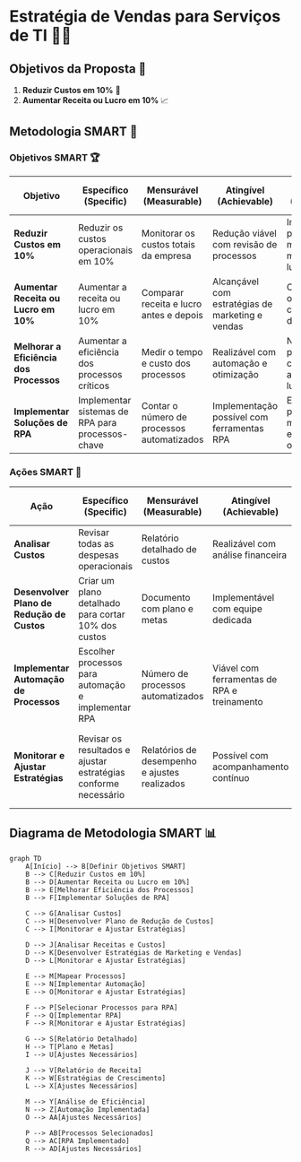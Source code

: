 # Estratégia de Vendas para Serviços de TI 🚀💼

## Objetivos da Proposta 🎯

1. **Reduzir Custos em 10%** 💸
2. **Aumentar Receita ou Lucro em 10%** 📈

## Metodologia SMART 🌟

### Objetivos SMART 🏆

| **Objetivo**                                      | **Específico (Specific)**                     | **Mensurável (Measurable)**                  | **Atingível (Achievable)**                   | **Relevante (Relevant)**                    | **Temporal (Time-bound)**                   |
|---------------------------------------------------|------------------------------------------------|----------------------------------------------|---------------------------------------------|---------------------------------------------|---------------------------------------------|
| **Reduzir Custos em 10%**                        | Reduzir os custos operacionais em 10%         | Monitorar os custos totais da empresa        | Redução viável com revisão de processos     | Importante para melhorar a margem de lucro | Em 6 meses                                 |
| **Aumentar Receita ou Lucro em 10%**             | Aumentar a receita ou lucro em 10%             | Comparar receita e lucro antes e depois      | Alcançável com estratégias de marketing e vendas | Crucial para o crescimento da empresa       | Em 6 meses                                 |
| **Melhorar a Eficiência dos Processos**           | Aumentar a eficiência dos processos críticos   | Medir o tempo e custo dos processos          | Realizável com automação e otimização        | Necessário para reduzir custos e aumentar lucro | Em 3 meses                                 |
| **Implementar Soluções de RPA**                   | Implementar sistemas de RPA para processos-chave | Contar o número de processos automatizados    | Implementação possível com ferramentas RPA | Essencial para melhorar a eficiência operacional | Em 4 meses                                 |

### Ações SMART 🔧

| **Ação**                                          | **Específico (Specific)**                     | **Mensurável (Measurable)**                  | **Atingível (Achievable)**                   | **Relevante (Relevant)**                    | **Temporal (Time-bound)**                   |
|---------------------------------------------------|------------------------------------------------|----------------------------------------------|---------------------------------------------|---------------------------------------------|---------------------------------------------|
| **Analisar Custos**                              | Revisar todas as despesas operacionais        | Relatório detalhado de custos                | Realizável com análise financeira            | Ajuda a identificar áreas para redução     | Dentro de 1 mês                             |
| **Desenvolver Plano de Redução de Custos**        | Criar um plano detalhado para cortar 10% dos custos | Documento com plano e metas                  | Implementável com equipe dedicada           | Essencial para alcançar o objetivo de redução de custos | Dentro de 2 meses                           |
| **Implementar Automação de Processos**            | Escolher processos para automação e implementar RPA | Número de processos automatizados             | Viável com ferramentas de RPA e treinamento | Importante para reduzir custos e aumentar eficiência | Dentro de 4 meses                           |
| **Monitorar e Ajustar Estratégias**               | Revisar os resultados e ajustar estratégias conforme necessário | Relatórios de desempenho e ajustes realizados | Possível com acompanhamento contínuo        | Crucial para garantir que as metas sejam alcançadas | Revisões mensais até atingir o objetivo final |

## Diagrama de Metodologia SMART 📊

```mermaid
graph TD
    A[Início] --> B[Definir Objetivos SMART]
    B --> C[Reduzir Custos em 10%]
    B --> D[Aumentar Receita ou Lucro em 10%]
    B --> E[Melhorar Eficiência dos Processos]
    B --> F[Implementar Soluções de RPA]

    C --> G[Analisar Custos]
    C --> H[Desenvolver Plano de Redução de Custos]
    C --> I[Monitorar e Ajustar Estratégias]

    D --> J[Analisar Receitas e Custos]
    D --> K[Desenvolver Estratégias de Marketing e Vendas]
    D --> L[Monitorar e Ajustar Estratégias]

    E --> M[Mapear Processos]
    E --> N[Implementar Automação]
    E --> O[Monitorar e Ajustar Estratégias]

    F --> P[Selecionar Processos para RPA]
    F --> Q[Implementar RPA]
    F --> R[Monitorar e Ajustar Estratégias]

    G --> S[Relatório Detalhado]
    H --> T[Plano e Metas]
    I --> U[Ajustes Necessários]

    J --> V[Relatório de Receita]
    K --> W[Estratégias de Crescimento]
    L --> X[Ajustes Necessários]

    M --> Y[Análise de Eficiência]
    N --> Z[Automação Implementada]
    O --> AA[Ajustes Necessários]

    P --> AB[Processos Selecionados]
    Q --> AC[RPA Implementado]
    R --> AD[Ajustes Necessários]
